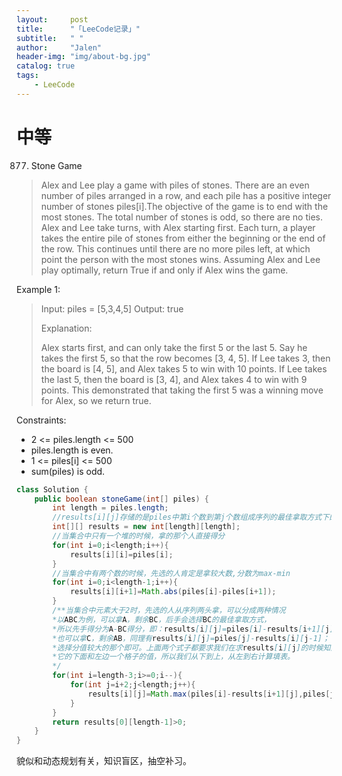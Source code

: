 ```yaml
---
layout:     post
title:      "「LeeCode记录」"
subtitle:   " "
author:     "Jalen"
header-img: "img/about-bg.jpg"
catalog: true
tags:
    - LeeCode
---
```




# 中等

877. Stone Game

> Alex and Lee play a game with piles of stones.  There are an even number of piles arranged in a row, and each pile has a positive integer number of stones piles[i].The objective of the game is to end with the most stones.  The total number of stones is odd, so there are no ties. Alex and Lee take turns, with Alex starting first.  Each turn, a player takes the entire pile of stones from either the beginning or the end of the row.  This continues until there are no more piles left, at which point the person with the most stones wins. Assuming Alex and Lee play optimally, return True if and only if Alex wins the game.

 

Example 1:

> Input: piles = [5,3,4,5]
> Output: true
>
> Explanation: 
>
> Alex starts first, and can only take the first 5 or the last 5.
> Say he takes the first 5, so that the row becomes [3, 4, 5].
> If Lee takes 3, then the board is [4, 5], and Alex takes 5 to win with 10 points.
> If Lee takes the last 5, then the board is [3, 4], and Alex takes 4 to win with 9 points.
> This demonstrated that taking the first 5 was a winning move for Alex, so we return true.


Constraints:

- 2 <= piles.length <= 500
- piles.length is even.
- 1 <= piles[i] <= 500
- sum(piles) is odd.



~~~java
class Solution {
    public boolean stoneGame(int[] piles) {
        int length = piles.length;
        //results[i][j]存储的是piles中第i个数到第j个数组成序列的最佳拿取方式下的得分
        int[][] results = new int[length][length];
        //当集合中只有一个堆的时候，拿的那个人直接得分
        for(int i=0;i<length;i++){
            results[i][i]=piles[i];
        }
        //当集合中有两个数的时候，先选的人肯定是拿较大数,分数为max-min
        for(int i=0;i<length-1;i++){
            results[i][i+1]=Math.abs(piles[i]-piles[i+1]);
        }
        /**当集合中元素大于2时，先选的人从序列两头拿，可以分成两种情况
        *以ABC为例，可以拿A，剩余BC，后手会选择BC的最佳拿取方式，
        *所以先手得分为A-BC得分，即：results[i][j]=piles[i]-results[i+1][j]；
        *也可以拿C，剩余AB，同理有results[i][j]=piles[j]-results[i][j-1]；
        *选择分值较大的那个即可。上面两个式子都要求我们在求results[i][j]的时候知道
        *它的下面和左边一个格子的值，所以我们从下到上，从左到右计算填表。
        */
        for(int i=length-3;i>=0;i--){
            for(int j=i+2;j<length;j++){
                results[i][j]=Math.max(piles[i]-results[i+1][j],piles[j]-results[i][j-1]);
            }
        }        
        return results[0][length-1]>0;
    } 
}
~~~



貌似和动态规划有关，知识盲区，抽空补习。
